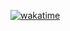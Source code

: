 [![wakatime](https://wakatime.com/badge/user/72619bab-dc72-4c8d-9807-46fcbb50c3a0/project/e3f68972-94f7-44f7-aede-773d3bad6826.svg)](https://wakatime.com/badge/user/72619bab-dc72-4c8d-9807-46fcbb50c3a0/project/e3f68972-94f7-44f7-aede-773d3bad6826)